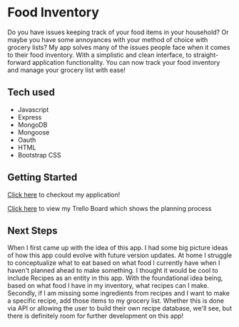 # Food Inventory
Do you have issues keeping track of your food items in your household? Or maybe you have some annoyances with your method of choice with grocery lists?
My app solves many of the issues people face when it comes to their food inventory. With a simplistic and clean interface, to straight-forward application functionality. 
You can now track your food inventory and manage your grocery list with ease!

## Tech used
- Javascript
- Express
- MongoDB
- Mongoose
- Oauth
- HTML
- Bootstrap CSS

## Getting Started
[Click here](https://food-inventory-c033d1ab7909.herokuapp.com/) to checkout my application!

[Click here](https://trello.com/b/E4Qgt9Ep/project-2-food-inventory) to view my Trello Board which shows the planning process

## Next Steps
When I first came up with the idea of this app. I had some big picture ideas of how this app could evolve with future version updates.
At home I struggle to conceptualize what to eat based on what food I currently have when I haven't planned ahead to make something. 
I thought it would be cool to include Recipes as an entity in this app. With the foundational idea being, based on what food I have in my inventory, what recipes can I make.
Secondly, if I am missing some ingredients from recipes and I want to make a specific recipe, add those items to my grocery list. Whether this is done via API or allowing the user to build
their own recipe database, we'll see, but there is definitely room for further development on this app!

